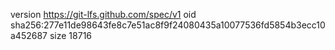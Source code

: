 version https://git-lfs.github.com/spec/v1
oid sha256:277e11de98643fe8c7e51ac8f9f24080435a10077536fd5854b3ecc10a452687
size 18716
